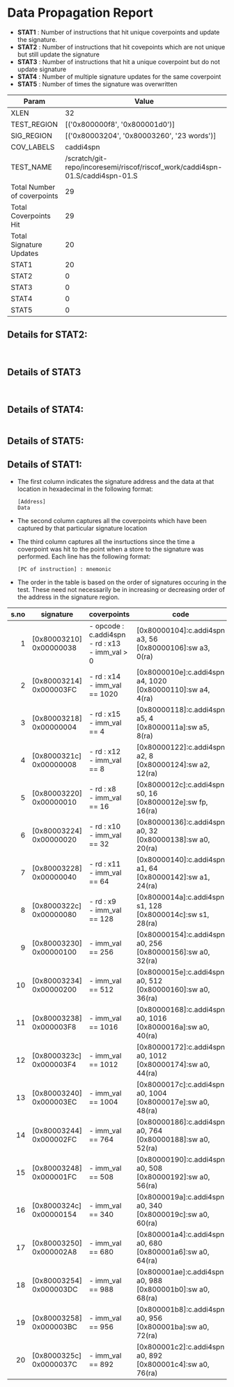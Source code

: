 
# Data Propagation Report

- **STAT1** : Number of instructions that hit unique coverpoints and update the signature.
- **STAT2** : Number of instructions that hit covepoints which are not unique but still update the signature
- **STAT3** : Number of instructions that hit a unique coverpoint but do not update signature
- **STAT4** : Number of multiple signature updates for the same coverpoint
- **STAT5** : Number of times the signature was overwritten

| Param                     | Value    |
|---------------------------|----------|
| XLEN                      | 32      |
| TEST_REGION               | [('0x800000f8', '0x800001d0')]      |
| SIG_REGION                | [('0x80003204', '0x80003260', '23 words')]      |
| COV_LABELS                | caddi4spn      |
| TEST_NAME                 | /scratch/git-repo/incoresemi/riscof/riscof_work/caddi4spn-01.S/caddi4spn-01.S    |
| Total Number of coverpoints| 29     |
| Total Coverpoints Hit     | 29      |
| Total Signature Updates   | 20      |
| STAT1                     | 20      |
| STAT2                     | 0      |
| STAT3                     | 0     |
| STAT4                     | 0     |
| STAT5                     | 0     |

## Details for STAT2:

```


```

## Details of STAT3

```


```

## Details of STAT4:

```

```

## Details of STAT5:



## Details of STAT1:

- The first column indicates the signature address and the data at that location in hexadecimal in the following format: 
  ```
  [Address]
  Data
  ```

- The second column captures all the coverpoints which have been captured by that particular signature location

- The third column captures all the insrtuctions since the time a coverpoint was
  hit to the point when a store to the signature was performed. Each line has
  the following format:
  ```
  [PC of instruction] : mnemonic
  ```
- The order in the table is based on the order of signatures occuring in the
  test. These need not necessarily be in increasing or decreasing order of the
  address in the signature region.

|s.no|        signature         |                        coverpoints                        |                                code                                |
|---:|--------------------------|-----------------------------------------------------------|--------------------------------------------------------------------|
|   1|[0x80003210]<br>0x00000038|- opcode : c.addi4spn<br> - rd : x13<br> - imm_val > 0<br> |[0x80000104]:c.addi4spn a3, 56<br> [0x80000106]:sw a3, 0(ra)<br>    |
|   2|[0x80003214]<br>0x000003FC|- rd : x14<br> - imm_val == 1020<br>                       |[0x8000010e]:c.addi4spn a4, 1020<br> [0x80000110]:sw a4, 4(ra)<br>  |
|   3|[0x80003218]<br>0x00000004|- rd : x15<br> - imm_val == 4<br>                          |[0x80000118]:c.addi4spn a5, 4<br> [0x8000011a]:sw a5, 8(ra)<br>     |
|   4|[0x8000321c]<br>0x00000008|- rd : x12<br> - imm_val == 8<br>                          |[0x80000122]:c.addi4spn a2, 8<br> [0x80000124]:sw a2, 12(ra)<br>    |
|   5|[0x80003220]<br>0x00000010|- rd : x8<br> - imm_val == 16<br>                          |[0x8000012c]:c.addi4spn s0, 16<br> [0x8000012e]:sw fp, 16(ra)<br>   |
|   6|[0x80003224]<br>0x00000020|- rd : x10<br> - imm_val == 32<br>                         |[0x80000136]:c.addi4spn a0, 32<br> [0x80000138]:sw a0, 20(ra)<br>   |
|   7|[0x80003228]<br>0x00000040|- rd : x11<br> - imm_val == 64<br>                         |[0x80000140]:c.addi4spn a1, 64<br> [0x80000142]:sw a1, 24(ra)<br>   |
|   8|[0x8000322c]<br>0x00000080|- rd : x9<br> - imm_val == 128<br>                         |[0x8000014a]:c.addi4spn s1, 128<br> [0x8000014c]:sw s1, 28(ra)<br>  |
|   9|[0x80003230]<br>0x00000100|- imm_val == 256<br>                                       |[0x80000154]:c.addi4spn a0, 256<br> [0x80000156]:sw a0, 32(ra)<br>  |
|  10|[0x80003234]<br>0x00000200|- imm_val == 512<br>                                       |[0x8000015e]:c.addi4spn a0, 512<br> [0x80000160]:sw a0, 36(ra)<br>  |
|  11|[0x80003238]<br>0x000003F8|- imm_val == 1016<br>                                      |[0x80000168]:c.addi4spn a0, 1016<br> [0x8000016a]:sw a0, 40(ra)<br> |
|  12|[0x8000323c]<br>0x000003F4|- imm_val == 1012<br>                                      |[0x80000172]:c.addi4spn a0, 1012<br> [0x80000174]:sw a0, 44(ra)<br> |
|  13|[0x80003240]<br>0x000003EC|- imm_val == 1004<br>                                      |[0x8000017c]:c.addi4spn a0, 1004<br> [0x8000017e]:sw a0, 48(ra)<br> |
|  14|[0x80003244]<br>0x000002FC|- imm_val == 764<br>                                       |[0x80000186]:c.addi4spn a0, 764<br> [0x80000188]:sw a0, 52(ra)<br>  |
|  15|[0x80003248]<br>0x000001FC|- imm_val == 508<br>                                       |[0x80000190]:c.addi4spn a0, 508<br> [0x80000192]:sw a0, 56(ra)<br>  |
|  16|[0x8000324c]<br>0x00000154|- imm_val == 340<br>                                       |[0x8000019a]:c.addi4spn a0, 340<br> [0x8000019c]:sw a0, 60(ra)<br>  |
|  17|[0x80003250]<br>0x000002A8|- imm_val == 680<br>                                       |[0x800001a4]:c.addi4spn a0, 680<br> [0x800001a6]:sw a0, 64(ra)<br>  |
|  18|[0x80003254]<br>0x000003DC|- imm_val == 988<br>                                       |[0x800001ae]:c.addi4spn a0, 988<br> [0x800001b0]:sw a0, 68(ra)<br>  |
|  19|[0x80003258]<br>0x000003BC|- imm_val == 956<br>                                       |[0x800001b8]:c.addi4spn a0, 956<br> [0x800001ba]:sw a0, 72(ra)<br>  |
|  20|[0x8000325c]<br>0x0000037C|- imm_val == 892<br>                                       |[0x800001c2]:c.addi4spn a0, 892<br> [0x800001c4]:sw a0, 76(ra)<br>  |
